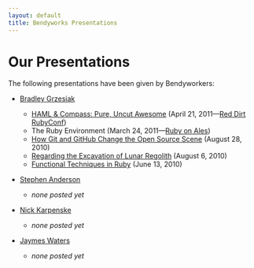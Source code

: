 ```yaml
---
layout: default
title: Bendyworks Presentations
---
```


Our Presentations
========================

The following presentations have been given by Bendyworkers:

* [Bradley Grzesiak][github_listrophy]

  * [HAML & Compass: Pure, Uncut Awesome][haml_and_compass] (April 21, 2011&mdash;[Red Dirt RubyConf][reddirt])
  * The Ruby Environment (March 24, 2011&mdash;[Ruby on Ales][ruby_on_ales])
  * [How Git and GitHub Change the Open Source Scene][git_and_github] (August 28, 2010)
  * [Regarding the Excavation of Lunar Regolith][lunar_mining] (August 6, 2010)
  * [Functional Techniques in Ruby][functional_techniques_in_ruby] (June 13, 2010)

[haml_and_compass]: /haml_and_compass.pdf
[reddirt]: //reddirtrubyconf.com
[ruby_on_ales]: //ruby.onales.com/
[git_and_github]: /presentations/2010-08-28-how-git-and-github-change-the-open-source-scene
[lunar_mining]: /presentations/2010-08-06-lunar-mining
[functional_techniques_in_ruby]: /presentations/2010-06-13-functional-techniques-in-ruby

* [Stephen Anderson][github_bendycode]

  * _none posted yet_

* [Nick Karpenske][github_randland]

  * _none posted yet_

* [Jaymes Waters][github_jaym3s]

  * _none posted yet_

[github_listrophy]: //github.com/listrophy
[github_bendycode]: //github.com/bendycode
[github_randland]: //github.com/randland
[github_jaym3s]: //github.com/jaym3s
